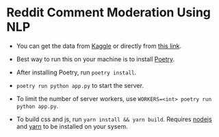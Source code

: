 # Reddit Comment Moderation Using NLP

- You can get the data from [Kaggle](https://www.kaggle.com/areeves87/rscience-popular-comment-removal) or directly from [this link](https://github.com/volf52/small-datasets/raw/master/reddit-comments.zip).
- Best way to run this on your machine is to install [Poetry](https://python-poetry.org/docs/#installation).
- After installing Poetry, run `poetry install`.
- `poetry run python app.py` to start the server.
- To limit the number of server workers, use `WORKERS=<int> poetry run python app.py`.

- To build css and js, run `yarn install && yarn build`. Requires [nodejs](https://nodejs.org/en/) and [yarn](https://yarnpkg.com/) to be installed on your sysem.